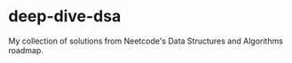 # deep-dive-dsa
My collection of solutions from Neetcode's Data Structures and Algorithms roadmap. 
